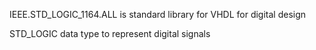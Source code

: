 IEEE.STD_LOGIC_1164.ALL is standard library for VHDL for digital design

STD_LOGIC data type to represent digital signals